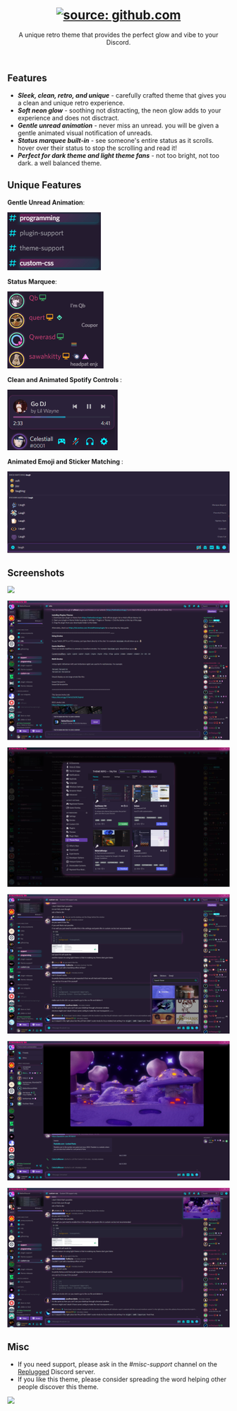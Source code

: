 <h1 align="center"><a href="https://github.com/CelestialReaver/Synthwave84-Replugged/blob/main/assets/SynthwaveIntro-BetterDiscord.gif"><img src="https://github.com/CelestialReaver/Synthwave84-Replugged/blob/main/assets/SynthwaveIntro-BetterDiscord.gif" title="source: github.com" /></a></h1>
<p align="center">A unique retro theme that provides the perfect glow and vibe to your Discord.</p>

</br>

## Features
* _**Sleek, clean, retro, and unique**_ - carefully crafted theme that gives you a clean and unique retro experience. 
* _**Soft neon glow**_ - soothing not distracting, the neon glow adds to your experience and does not disctract.
* _**Gentle unread animation**_ - never miss an unread. you will be given a gentle animated visual notification of unreads.
* _**Status marquee built-in**_ - see someone's entire status as it scrolls. hover over their status to stop the scrolling and read it! 
* _**Perfect for dark theme and light theme fans**_ - not too bright, not too dark. a well balanced theme.

## Unique Features
<p align="left"><b>Gentle Unread Animation</b>:</p>

![](https://github.com/CelestialReaver/Synthwave84-Replugged/blob/main/assets/heartbeatUnread.gif)

<p align="left"><b>Status Marquee</b>:</p>

![](https://github.com/CelestialReaver/Synthwave84-Replugged/blob/main/assets/MarqueeStatus.gif)

<p align="left"><b>Clean and Animated Spotify Controls </b>:</p>

![](https://github.com/CelestialReaver/Synthwave84-Replugged/blob/main/assets/SpotifyControls.gif)

<p align="left"><b>Animated Emoji and Sticker Matching </b>:</p>

![](https://github.com/CelestialReaver/Synthwave84-Replugged/blob/main/assets/InteractiveMatching.gif)

## Screenshots
![](https://github.com/CelestialReaver/Synthwave84-Replugged/blob/main/assets/synthwaveCoverGif.gif)

![](https://github.com/CelestialReaver/Synthwave84-Replugged/blob/main/assets/Synthwave-Preview1.png)

![](https://github.com/CelestialReaver/Synthwave84-Replugged/blob/main/assets/Synthwave-Preview2.png)

![](https://github.com/CelestialReaver/Synthwave84-Replugged/blob/main/assets/Synthwave-Preview3.png)

![](https://github.com/CelestialReaver/Synthwave84-Replugged/blob/main/assets/Synthwave-Preview4.png)

![](https://github.com/CelestialReaver/Synthwave84-Replugged/blob/main/assets/Synthwave-Preview5.png)

## Misc
* If you need support, please ask in the _#misc-support_ channel on the <a href="https://discord.gg/mckWVKBGa8">Replugged</a> Discord server.
* If you like this theme, please consider spreading the word helping other people discover this theme.

![](https://i.imgur.com/MA2fwa2.png)
